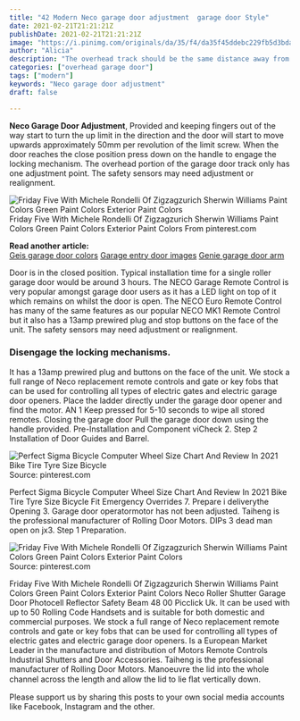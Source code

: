 ```yaml
---
title: "42 Modern Neco garage door adjustment  garage door Style"
date: 2021-02-21T21:21:21Z
publishDate: 2021-02-21T21:21:21Z
image: "https://i.pinimg.com/originals/da/35/f4/da35f45ddebc229fb5d3bda3eb203654.jpg"
author: "Alicia"
description: "The overhead track should be the same distance away from the door as the wall track. DIPs 3 dead man open on jx3. Neco garage door adjustment"
categories: ["overhead garage door"]
tags: ["modern"]
keywords: "Neco garage door adjustment"
draft: false

---
```

<!-- Head tag Code -->
**Neco Garage Door Adjustment**, Provided and keeping fingers out of the way start to turn the up limit in the direction and the door will start to move upwards approximately 50mm per revolution of the limit screw. When the door reaches the close position press down on the handle to engage the locking mechanism. The overhead portion of the garage door track only has one adjustment point. The safety sensors may need adjustment or realignment.

![Friday Five With Michele Rondelli Of Zigzagzurich Sherwin Williams Paint Colors Green Paint Colors Exterior Paint Colors](https://i.pinimg.com/originals/da/35/f4/da35f45ddebc229fb5d3bda3eb203654.jpg "Friday Five With Michele Rondelli Of Zigzagzurich Sherwin Williams Paint Colors Green Paint Colors Exterior Paint Colors")
Friday Five With Michele Rondelli Of Zigzagzurich Sherwin Williams Paint Colors Green Paint Colors Exterior Paint Colors From pinterest.com

**Read another article:**  
[Geis garage door colors](/geis-garage-door-colors/)
[Garage entry door images](/garage-entry-door-images/)
[Genie garage door arm](/genie-garage-door-arm/)


Door is in the closed position. Typical installation time for a single roller garage door would be around 3 hours. The NECO Garage Remote Control is very popular amongst garage door users as it has a LED light on top of it which remains on whilst the door is open. The NECO Euro Remote Control has many of the same features as our popular NECO MK1 Remote Control but it also has a 13amp prewired plug and stop buttons on the face of the unit. The safety sensors may need adjustment or realignment.

### Disengage the locking mechanisms.

It has a 13amp prewired plug and buttons on the face of the unit. We stock a full range of Neco replacement remote controls and gate or key fobs that can be used for controlling all types of electric gates and electric garage door openers. Place the ladder directly under the garage door opener and find the motor. AN 1 Keep pressed for 5-10 seconds to wipe all stored remotes. Closing the garage door Pull the garage door down using the handle provided. Pre-Installation and Component viCheck 2. Step 2 Installation of Door Guides and Barrel.


![Perfect Sigma Bicycle Computer Wheel Size Chart And Review In 2021 Bike Tire Tyre Size Bicycle](https://i.pinimg.com/originals/73/30/fe/7330fe02e806734c023cd9d2f3a0af24.jpg "Perfect Sigma Bicycle Computer Wheel Size Chart And Review In 2021 Bike Tire Tyre Size Bicycle")
Source: pinterest.com

Perfect Sigma Bicycle Computer Wheel Size Chart And Review In 2021 Bike Tire Tyre Size Bicycle Fit Emergency Overrides 7. Prepare i deliverythe Opening 3. Garage door operatormotor has not been adjusted. Taiheng is the professional manufacturer of Rolling Door Motors. DIPs 3 dead man open on jx3. Step 1 Preparation.

![Friday Five With Michele Rondelli Of Zigzagzurich Sherwin Williams Paint Colors Green Paint Colors Exterior Paint Colors](https://i.pinimg.com/originals/da/35/f4/da35f45ddebc229fb5d3bda3eb203654.jpg "Friday Five With Michele Rondelli Of Zigzagzurich Sherwin Williams Paint Colors Green Paint Colors Exterior Paint Colors")
Source: pinterest.com

Friday Five With Michele Rondelli Of Zigzagzurich Sherwin Williams Paint Colors Green Paint Colors Exterior Paint Colors Neco Roller Shutter Garage Door Photocell Reflector Safety Beam 48 00 Picclick Uk. It can be used with up to 50 Rolling Code Handsets and is suitable for both domestic and commercial purposes. We stock a full range of Neco replacement remote controls and gate or key fobs that can be used for controlling all types of electric gates and electric garage door openers. Is a European Market Leader in the manufacture and distribution of Motors Remote Controls Industrial Shutters and Door Accessories. Taiheng is the professional manufacturer of Rolling Door Motors. Manoeuvre the lid into the whole channel across the length and allow the lid to lie ﬂat vertically down.

Please support us by sharing this posts to your own social media accounts like Facebook, Instagram and the other.

